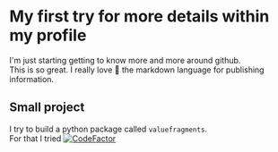 <!--- https://docs.github.com/en/github/setting-up-and-managing-your-github-profile/customizing-your-profile/about-your-profile --->
<!--- https://docs.github.com/en/github/setting-up-and-managing-your-github-profile/managing-your-profile-readme --->
# My first try for more details within my profile
I'm just starting getting to know more and more around github.  
This is so great. I really love :star_struck: the markdown language for publishing information.

## Small project
I try to build a python package called `valuefragments`.  
For that I tried [![CodeFactor](https://www.codefactor.io/repository/github/barry1/pyvaluefragments/badge)](https://www.codefactor.io/repository/github/barry1/pyvaluefragments)
